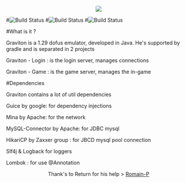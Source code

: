 <p align="center"><IMG SRC="http://i.gyazo.com/cf951ef31bae8edf9f2bcfceab2aebe7.png"></p>

#![Build Status](https://img.shields.io/badge/Login-100%20%-green.svg?style=flat)
#![Build Status](https://img.shields.io/badge/Game-13%20%-red.svg?style=flat)
#![Build Status](https://img.shields.io/badge/Total-56%20%-orange.svg?style=flat)

#What is it ?

Graviton is a 1.29 dofus emulator, developed in Java. He's supported by gradle and is separated in 2 projects

Graviton - Login : is the login server, manages connections

Graviton - Game : is the game server, manages the in-game

#Dependencies

Graviton contains a lot of util dependencies

Guice by google: for dependency injections

Mina by Apache: for the network

MySQL-Connector by Apache: for JDBC mysql

HikariCP by Zaxxer group : for JBCD mysql pool connection 

Slf4j & Logback for loggers

Lombok : for use @Annotation 

<p align="center">Thank's to Return for his help > <a href="https://github.com/Romain-P/">Romain-P</a></p>
